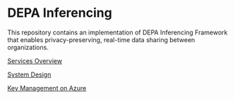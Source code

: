 # DEPA Inferencing

This repository contains an implementation of DEPA Inferencing Framework that enables privacy-preserving, real-time data sharing between organizations.

[Services Overview](docs/trusted_services_overview.md)

[System Design](docs/depa_inferencing_system_design.md)

[Key Management on Azure](docs/depa_inferencing_key_management_azure.md)
